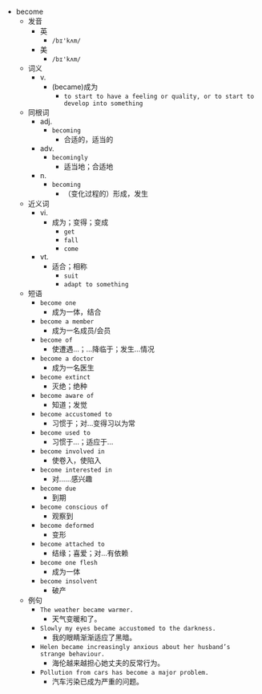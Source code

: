 - become
  - 发音
    - 英
      - `/bɪ'kʌm/`
    - 美
      - `/bɪ'kʌm/`
  - 词义
    - v.
      - (became)成为
        - `to start to have a feeling or quality, or to start to develop into something`
  - 同根词
    - adj.
      - `becoming`
        - 合适的，适当的
    - adv.
      - `becomingly`
        - 适当地；合适地
    - n.
      - `becoming`
        - （变化过程的）形成，发生
  - 近义词
    - vi.
      - 成为；变得；变成
        - `get`
        - `fall`
        - `come`
    - vt.
      - 适合；相称
        - `suit`
        - `adapt to something`
  - 短语
    - `become one`
      - 成为一体，结合 
    - `become a member`
      - 成为一名成员/会员 
    - `become of`
      - 使遭遇…；…降临于；发生…情况 
    - `become a doctor`
      - 成为一名医生 
    - `become extinct`
      - 灭绝；绝种 
    - `become aware of`
      - 知道；发觉 
    - `become accustomed to`
      - 习惯于；对…变得习以为常 
    - `become used to`
      - 习惯于…；适应于… 
    - `become involved in`
      - 使卷入，使陷入 
    - `become interested in`
      - 对……感兴趣 
    - `become due`
      - 到期 
    - `become conscious of`
      - 观察到 
    - `become deformed`
      - 变形 
    - `become attached to`
      - 结缘；喜爱；对…有依赖 
    - `become one flesh`
      - 成为一体 
    - `become insolvent`
      - 破产 
  - 例句
    - `The weather became warmer.`
      - 天气变暖和了。
    - `Slowly my eyes became accustomed to the darkness.`
      - 我的眼睛渐渐适应了黑暗。
    - `Helen became increasingly anxious about her husband’s strange behaviour.`
      - 海伦越来越担心她丈夫的反常行为。
    - `Pollution from cars has become a major problem.`
      - 汽车污染已成为严重的问题。

